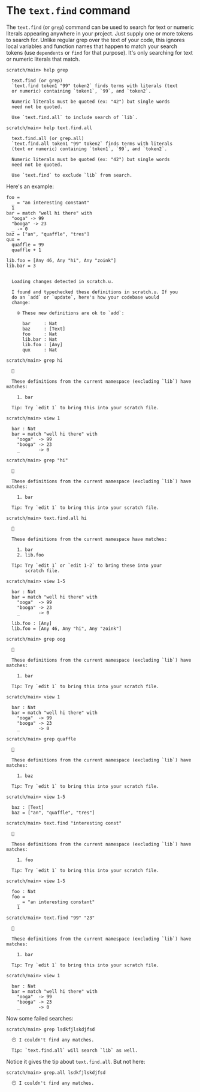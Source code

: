 # The `text.find` command

The `text.find` (or `grep`) command can be used to search for text or numeric literals appearing anywhere in your project. Just supply one or more tokens to search for. Unlike regular grep over the text of your code, this ignores local variables and function names that happen to match your search tokens (use `dependents` or `find` for that purpose). It's only searching for text or numeric literals that match.

``` ucm
scratch/main> help grep

  text.find (or grep)
  `text.find token1 "99" token2` finds terms with literals (text
  or numeric) containing `token1`, `99`, and `token2`.
  
  Numeric literals must be quoted (ex: "42") but single words
  need not be quoted.
  
  Use `text.find.all` to include search of `lib`.

```
``` ucm
scratch/main> help text.find.all

  text.find.all (or grep.all)
  `text.find.all token1 "99" token2` finds terms with literals
  (text or numeric) containing `token1`, `99`, and `token2`.
  
  Numeric literals must be quoted (ex: "42") but single words
  need not be quoted.
  
  Use `text.find` to exclude `lib` from search.

```
Here's an example:

``` unison
foo = 
  _ = "an interesting constant"
  1
bar = match "well hi there" with
  "ooga" -> 99
  "booga" -> 23
  _ -> 0
baz = ["an", "quaffle", "tres"] 
qux = 
  quaffle = 99
  quaffle + 1

lib.foo = [Any 46, Any "hi", Any "zoink"]
lib.bar = 3
```

``` ucm

  Loading changes detected in scratch.u.

  I found and typechecked these definitions in scratch.u. If you
  do an `add` or `update`, here's how your codebase would
  change:
  
    ⍟ These new definitions are ok to `add`:
    
      bar     : Nat
      baz     : [Text]
      foo     : Nat
      lib.bar : Nat
      lib.foo : [Any]
      qux     : Nat

```
``` ucm
scratch/main> grep hi

  🔎
  
  These definitions from the current namespace (excluding `lib`) have matches:
  
    1. bar
  
  Tip: Try `edit 1` to bring this into your scratch file.

scratch/main> view 1 

  bar : Nat
  bar = match "well hi there" with
    "ooga"  -> 99
    "booga" -> 23
    _       -> 0

scratch/main> grep "hi"

  🔎
  
  These definitions from the current namespace (excluding `lib`) have matches:
  
    1. bar
  
  Tip: Try `edit 1` to bring this into your scratch file.

scratch/main> text.find.all hi

  🔎
  
  These definitions from the current namespace have matches:
  
    1. bar
    2. lib.foo
  
  Tip: Try `edit 1` or `edit 1-2` to bring these into your
       scratch file.

scratch/main> view 1-5

  bar : Nat
  bar = match "well hi there" with
    "ooga"  -> 99
    "booga" -> 23
    _       -> 0
  
  lib.foo : [Any]
  lib.foo = [Any 46, Any "hi", Any "zoink"]

scratch/main> grep oog

  🔎
  
  These definitions from the current namespace (excluding `lib`) have matches:
  
    1. bar
  
  Tip: Try `edit 1` to bring this into your scratch file.

scratch/main> view 1 

  bar : Nat
  bar = match "well hi there" with
    "ooga"  -> 99
    "booga" -> 23
    _       -> 0

```
``` ucm
scratch/main> grep quaffle 

  🔎
  
  These definitions from the current namespace (excluding `lib`) have matches:
  
    1. baz
  
  Tip: Try `edit 1` to bring this into your scratch file.

scratch/main> view 1-5

  baz : [Text]
  baz = ["an", "quaffle", "tres"]

scratch/main> text.find "interesting const"

  🔎
  
  These definitions from the current namespace (excluding `lib`) have matches:
  
    1. foo
  
  Tip: Try `edit 1` to bring this into your scratch file.

scratch/main> view 1-5

  foo : Nat
  foo =
    _ = "an interesting constant"
    1

scratch/main> text.find "99" "23"

  🔎
  
  These definitions from the current namespace (excluding `lib`) have matches:
  
    1. bar
  
  Tip: Try `edit 1` to bring this into your scratch file.

scratch/main> view 1

  bar : Nat
  bar = match "well hi there" with
    "ooga"  -> 99
    "booga" -> 23
    _       -> 0

```
Now some failed searches:

``` ucm
scratch/main> grep lsdkfjlskdjfsd

  😶 I couldn't find any matches.
  
  Tip: `text.find.all` will search `lib` as well.

```
Notice it gives the tip about `text.find.all`. But not here:

``` ucm
scratch/main> grep.all lsdkfjlskdjfsd

  😶 I couldn't find any matches.

```
